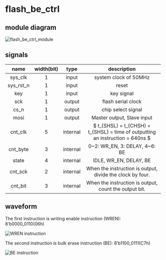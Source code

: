 # flash_be_ctrl

## module diagram

![flash_be_ctrl_module](E:\IC_design\Verilog\FPGA_S6\spi_flash_be\doc\flash_be_ctrl_module.png)

## signals

|   name    | width(bit) |   type   |                         description                          |
| :-------: | :--------: | :------: | :----------------------------------------------------------: |
|  sys_clk  |     1      |  input   |                    system clock of 50MHz                     |
| sys_rst_n |     1      |  input   |                            reset                             |
|    key    |     1      |  input   |                          key signal                          |
|    sck    |     1      |  output  |                      flash serial clock                      |
|   cs_n    |     1      |  output  |                      chip select signal                      |
|   mosi    |     1      |  output  |                  Master output, Slave input                  |
|  cnt_clk  |     5      | internal | $ t_{SHSL} = t_{CHSH} = t_{SHSL} = time of outputting an instruction = 640ns $ |
| cnt_byte  |     3      | internal |                0~2: WR_EN, 3: DELAY, 4~6: BE                 |
|   state   |     4      | internal |                    IDLE, WR_EN, DELAY, BE                    |
|  cnt_sck  |     2      | internal |  When the instruction is output, divide the clock by four.   |
|  cnt_bit  |     3      | internal |    When the instruction is output, count the output bit.     |

## waveform

The first instruction is writing enable instruction (WREN): 8’b0000_0110(06h)

![WREN instruction](E:\IC_design\Verilog\FPGA_S6\spi_flash_be\doc\flash_be_ctrl_waveform1.png)

The second instruction is bulk erase instruction (BE): 8’b1100_0111(C7h)

![BE instruction](E:\IC_design\Verilog\FPGA_S6\spi_flash_be\doc\flash_be_ctrl_waveform2.png)